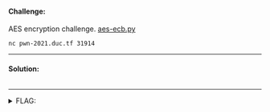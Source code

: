 #### Challenge:

AES encryption challenge. [aes-ecb.py](./aes-ecb.py ":ignore")

`nc pwn-2021.duc.tf 31914`

---

#### Solution:

```bash
```

---

<details><summary>FLAG:</summary>

```
DUCTF{ECB_M0DE_K3YP4D_D474_L34k}
```

</details>
<br/>
